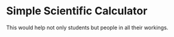 # Simple Scientific Calculator
 This would help not only students but people in all their workings.
